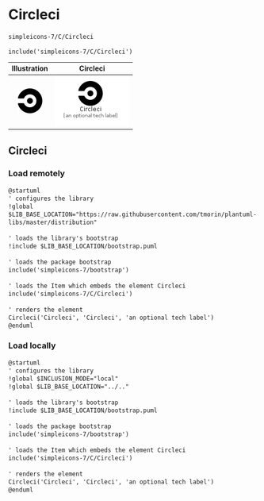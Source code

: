 # Circleci


```text
simpleicons-7/C/Circleci
```

```text
include('simpleicons-7/C/Circleci')
```



| Illustration | Circleci |
| :---: | :---: |
| ![illustration for Illustration](../../simpleicons-7/C/Circleci.png) | ![illustration for Circleci](../../simpleicons-7/C/Circleci.Local.png) |




## Circleci

### Load remotely
```plantuml
@startuml
' configures the library
!global $LIB_BASE_LOCATION="https://raw.githubusercontent.com/tmorin/plantuml-libs/master/distribution"

' loads the library's bootstrap
!include $LIB_BASE_LOCATION/bootstrap.puml

' loads the package bootstrap
include('simpleicons-7/bootstrap')

' loads the Item which embeds the element Circleci
include('simpleicons-7/C/Circleci')

' renders the element
Circleci('Circleci', 'Circleci', 'an optional tech label')
@enduml
```

### Load locally
```plantuml
@startuml
' configures the library
!global $INCLUSION_MODE="local"
!global $LIB_BASE_LOCATION="../.."

' loads the library's bootstrap
!include $LIB_BASE_LOCATION/bootstrap.puml

' loads the package bootstrap
include('simpleicons-7/bootstrap')

' loads the Item which embeds the element Circleci
include('simpleicons-7/C/Circleci')

' renders the element
Circleci('Circleci', 'Circleci', 'an optional tech label')
@enduml
```

